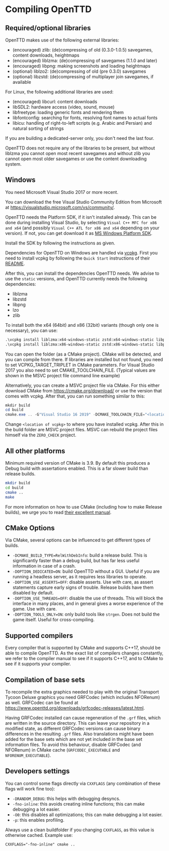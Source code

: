 # Compiling OpenTTD

## Required/optional libraries

OpenTTD makes use of the following external libraries:

- (encouraged) zlib: (de)compressing of old (0.3.0-1.0.5) savegames, content downloads,
   heightmaps
- (encouraged) liblzma: (de)compressing of savegames (1.1.0 and later)
- (encouraged) libpng: making screenshots and loading heightmaps
- (optional) liblzo2: (de)compressing of old (pre 0.3.0) savegames
- (optional) libzstd: (de)compressing of multiplayer join savegames, if available

For Linux, the following additional libraries are used:

- (encouraged) libcurl: content downloads
- libSDL2: hardware access (video, sound, mouse)
- libfreetype: loading generic fonts and rendering them
- libfontconfig: searching for fonts, resolving font names to actual fonts
- libicu: handling of right-to-left scripts (e.g. Arabic and Persian) and
   natural sorting of strings

If you are building a dedicated-server only, you don't need the last four.

OpenTTD does not require any of the libraries to be present, but without
liblzma you cannot open most recent savegames and without zlib you cannot
open most older savegames or use the content downloading system.

## Windows

You need Microsoft Visual Studio 2017 or more recent.

You can download the free Visual Studio Community Edition from Microsoft at
https://visualstudio.microsoft.com/vs/community/.

OpenTTD needs the Platform SDK, if it isn't installed already. This can be
done during installing Visual Studio, by selecting
`Visual C++ MFC for x86 and x64` (and possibly
`Visual C++ ATL for x86 and x64` depending on your version). If not, you
can get download it as [MS Windows Platform SDK](https://developer.microsoft.com/en-US/windows/downloads/windows-10-sdk).

Install the SDK by following the instructions as given.

Dependencies for OpenTTD on Windows are handled via
[vcpkg](https://github.com/Microsoft/vcpkg/). First you need to install vcpkg
by following the `Quick Start` instructions of their
[README](https://github.com/Microsoft/vcpkg/blob/master/README.md).

After this, you can install the dependencies OpenTTD needs. We advise to use
the `static` versions, and OpenTTD currently needs the following dependencies:

- liblzma
- libzstd
- libpng
- lzo
- zlib

To install both the x64 (64bit) and x86 (32bit) variants (though only one is necessary), you can use:

```ps
.\vcpkg install liblzma:x64-windows-static zstd:x64-windows-static libpng:x64-windows-static lzo:x64-windows-static zlib:x64-windows-static
.\vcpkg install liblzma:x86-windows-static zstd:x86-windows-static libpng:x86-windows-static lzo:x86-windows-static zlib:x86-windows-static
```

You can open the folder (as a CMake project). CMake will be detected, and you can compile from there.
If libraries are installed but not found, you need to set VCPKG_TARGET_TRIPLET in CMake parameters.
For Visual Studio 2017 you also need to set CMAKE_TOOLCHAIN_FILE.
(Typical values are shown in the MSVC project file command line example)

Alternatively, you can create a MSVC project file via CMake. For this
either download CMake from https://cmake.org/download/ or use the version
that comes with vcpkg. After that, you can run something similar to this:

```powershell
mkdir build
cd build
cmake.exe .. -G"Visual Studio 16 2019" -DCMAKE_TOOLCHAIN_FILE="<location of vcpkg>\vcpkg\scripts\buildsystems\vcpkg.cmake" -DVCPKG_TARGET_TRIPLET="x64-windows-static"
```

Change `<location of vcpkg>` to where you have installed vcpkg. After this
in the build folder are MSVC project files. MSVC can rebuild the project
files himself via the `ZERO_CHECK` project.

## All other platforms
Minimum required version of CMake is 3.9.
By default this produces a Debug build with assertations enabled.
This is a far slower build than release builds.

```bash
mkdir build
cd build
cmake ..
make
```

For more information on how to use CMake (including how to make Release builds),
we urge you to read [their excellent manual](https://cmake.org/cmake/help/latest/guide/user-interaction/index.html).

## CMake Options

Via CMake, several options can be influenced to get different types of
builds.

- `-DCMAKE_BUILD_TYPE=RelWithDebInfo`: build a release build. This is
   significantly faster than a debug build, but has far less useful information
   in case of a crash.
- `-DOPTION_DEDICATED=ON`: build OpenTTD without a GUI. Useful if you are
   running a headless server, as it requires less libraries to operate.
- `-DOPTION_USE_ASSERTS=OFF`: disable asserts. Use with care, as assert
   statements capture early signs of trouble. Release builds have them
   disabled by default.
- `-DOPTION_USE_THREADS=OFF`: disable the use of threads. This will block
   the interface in many places, and in general gives a worse experience of
   the game. Use with care.
- `-DOPTION_TOOLS_ONLY=ON`: only build tools like `strgen`. Does not build
   the game itself. Useful for cross-compiling.

## Supported compilers

Every compiler that is supported by CMake and supports C++17, should be
able to compile OpenTTD. As the exact list of compilers changes constantly,
we refer to the compiler manual to see if it supports C++17, and to CMake
to see if it supports your compiler.

## Compilation of base sets

To recompile the extra graphics needed to play with the original Transport
Tycoon Deluxe graphics you need GRFCodec (which includes NFORenum) as well.
GRFCodec can be found at
https://www.openttd.org/downloads/grfcodec-releases/latest.html.

Having GRFCodec installed can cause regeneration of the `.grf` files, which
are written in the source directory. This can leave your repository in a
modified state, as different GRFCodec versions can cause binary differences
in the resulting `.grf` files. Also translations might have been added for
the base sets which are not yet included in the base set information files.
To avoid this behaviour, disable GRFCodec (and NFORenum) in CMake cache
(`GRFCODEC_EXECUTABLE` and `NFORENUM_EXECUTABLE`).

## Developers settings

You can control some flags directly via `CXXFLAGS` (any combination
of these flags will work fine too):

- `-DRANDOM_DEBUG`: this helps with debugging desyncs.
- `-fno-inline`: this avoids creating inline functions; this can make
  debugging a lot easier.
- `-O0`: this disables all optimizations; this can make debugging a
  lot easier.
- `-p`: this enables profiling.

Always use a clean buildfolder if you changing `CXXFLAGS`, as this
value is otherwise cached. Example use:

`CXXFLAGS="-fno-inline" cmake ..`
